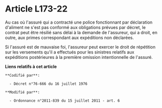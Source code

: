 # Article L173-22

Au cas où l'assuré qui a contracté une police fonctionnant par déclaration d'aliment ne s'est pas conformé aux obligations
prévues par décret, le contrat peut être résilié sans délai à la demande de l'assureur, qui a droit, en outre, aux primes
correspondant aux expéditions non déclarées.

Si l'assuré est de mauvaise foi, l'assureur peut exercer le droit de répétition sur les versements qu'il a effectués pour les
sinistres relatifs aux expéditions postérieures à la première omission intentionnelle de l'assuré.

**Liens relatifs à cet article**

	**Codifié par**:

	  - Décret n°76-666 du 16 juillet 1976

	**Modifié par**:

	  - Ordonnance n°2011-839 du 15 juillet 2011 - art. 6
